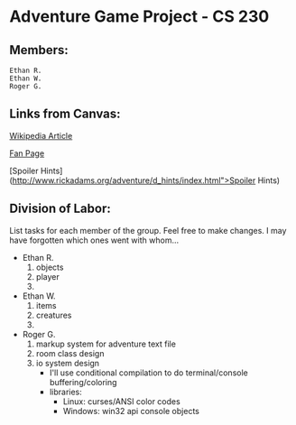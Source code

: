 # Adventure Game Project - CS 230

## Members:
	Ethan R.
	Ethan W.
	Roger G.

## Links from Canvas:
[Wikipedia Article](http://en.wikipedia.org/wiki/Colossal_Cave_Adventure)

[Fan Page](http://www.rickadams.org/adventure/)

[Spoiler Hints](http://www.rickadams.org/adventure/d_hints/index.html">Spoiler Hints)

## Division of Labor:
List tasks for each member of the group. Feel free to make changes. I may have forgotten which ones went with whom...
* Ethan R.
	1. objects
	2. player
	3. 
* Ethan W.
	1. items
	2. creatures
	3. 
* Roger G.
	1. markup system for adventure text file
	2. room class design
	3. io system design
		* I'll use conditional compilation to do terminal/console buffering/coloring
		* libraries:
			* Linux: curses/ANSI color codes
			* Windows: win32 api console objects
